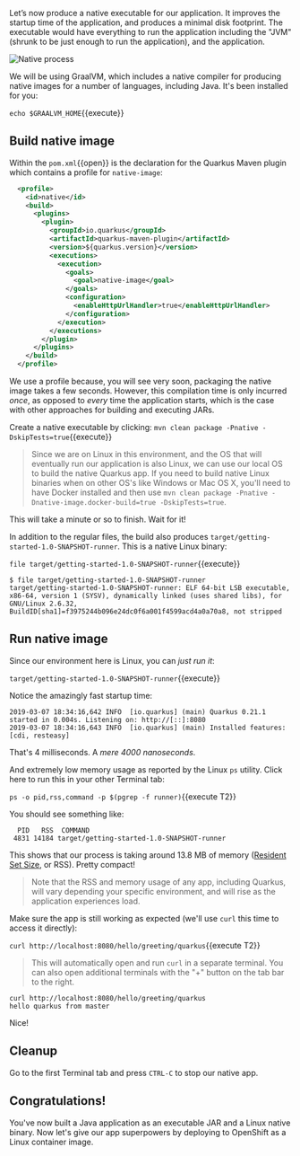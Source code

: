 Let’s now produce a native executable for our application. It improves the startup time of the application, and produces a minimal disk footprint. The executable would have everything to run the application including the "JVM" (shrunk to be just enough to run the application), and the application.

![Native process](/openshift/assets/middleware/quarkus/native-image-process.png)

We will be using GraalVM, which includes a native compiler for producing native images for a number of languages, including Java. It's been installed for you:

`echo $GRAALVM_HOME`{{execute}}

## Build native image

Within the `pom.xml`{{open}} is the declaration for the Quarkus Maven plugin which contains a profile for `native-image`:

```xml
  <profile>
    <id>native</id>
    <build>
      <plugins>
        <plugin>
          <groupId>io.quarkus</groupId>
          <artifactId>quarkus-maven-plugin</artifactId>
          <version>${quarkus.version}</version>
          <executions>
            <execution>
              <goals>
                <goal>native-image</goal>
              </goals>
              <configuration>
                <enableHttpUrlHandler>true</enableHttpUrlHandler>
              </configuration>
            </execution>
          </executions>
        </plugin>
      </plugins>
    </build>
  </profile>
```
We use a profile because, you will see very soon, packaging the native image takes a few seconds. However, this compilation time is only incurred _once_, as opposed to _every_ time the application starts, which is the case with other approaches for building and executing JARs.

Create a native executable by clicking: `mvn clean package -Pnative -DskipTests=true`{{execute}}

> Since we are on Linux in this environment, and the OS that will eventually run our application is also Linux, we can use our local OS to build the native Quarkus app. If you need to build native Linux binaries when on other OS's like Windows or Mac OS X, you'll need to have Docker installed and then use `mvn clean package -Pnative -Dnative-image.docker-build=true -DskipTests=true`.

This will take a minute or so to finish. Wait for it!

In addition to the regular files, the build also produces `target/getting-started-1.0-SNAPSHOT-runner`. This is a native Linux binary:

`file target/getting-started-1.0-SNAPSHOT-runner`{{execute}}

```console
$ file target/getting-started-1.0-SNAPSHOT-runner
target/getting-started-1.0-SNAPSHOT-runner: ELF 64-bit LSB executable, x86-64, version 1 (SYSV), dynamically linked (uses shared libs), for GNU/Linux 2.6.32, BuildID[sha1]=f3975244b096e24dc0f6a001f4599acd4a0a70a8, not stripped
```

## Run native image

Since our environment here is Linux, you can _just run it_:

`target/getting-started-1.0-SNAPSHOT-runner`{{execute}}

Notice the amazingly fast startup time:

```console
2019-03-07 18:34:16,642 INFO  [io.quarkus] (main) Quarkus 0.21.1 started in 0.004s. Listening on: http://[::]:8080
2019-03-07 18:34:16,643 INFO  [io.quarkus] (main) Installed features: [cdi, resteasy]
```
That's 4 milliseconds. A _mere 4000 nanoseconds_. 

And extremely low memory usage as reported by the Linux `ps` utility. Click here to run this in your other Terminal tab:

`ps -o pid,rss,command -p $(pgrep -f runner)`{{execute T2}}

You should see something like:

```console
  PID   RSS  COMMAND
 4831 14184 target/getting-started-1.0-SNAPSHOT-runner
```

This shows that our process is taking around 13.8 MB of memory ([Resident Set Size](https://en.wikipedia.org/wiki/Resident_set_size), or RSS). Pretty compact!

> Note that the RSS and memory usage of any app, including Quarkus, will vary depending your specific environment, and will rise as the application experiences load.

Make sure the app is still working as expected (we'll use `curl` this time to access it directly):

`curl http://localhost:8080/hello/greeting/quarkus`{{execute T2}}

> This will automatically open and run `curl` in a separate terminal. You can also open additional terminals with the "+" button on the tab bar to the right.

```console
curl http://localhost:8080/hello/greeting/quarkus
hello quarkus from master
```

Nice!

## Cleanup

Go to the first Terminal tab and press `CTRL-C` to stop our native app.

## Congratulations!

You've now built a Java application as an executable JAR and a Linux native binary. Now let's give our app superpowers by deploying to OpenShift as a Linux container image.

